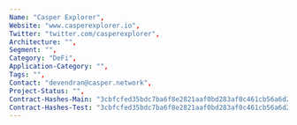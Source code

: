 ```yaml
--- 
Name: "Casper Explorer", 
Website: "www.casperexplorer.io", 
Twitter: "twitter.com/casperexplorer", 
Architecture: "",
Segment: "",
Category: "DeFi",
Application-Category: "",
Tags: "",
Contact: "devendran@casper.network",
Project-Status: "",
Contract-Hashes-Main: "3cbfcfed35bdc7ba6f8e2821aaf0bd283af0c461cb56a6d223041c551e2dbe38",
Contract-Hashes-Test: "3cbfcfed35bdc7ba6f8e2821aaf0bd283af0c461cb56a6d223041c551e2dbe38",
--- 
```

<!--lang:en--> 

<!--lang:es--] 

<!--lang:de--] 

<!--lang:fr--] 

<!--lang:pl--] 

<!--lang:uk--] 

[!--lang:*--> 